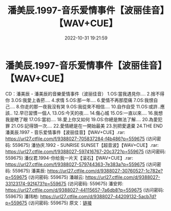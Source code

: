 ﻿---
title: 潘美辰.1997-音乐爱情事件【波丽佳音】【WAV+CUE】
date: 2022-10-31 19:21:59
categories: WAV车载音乐、镜像
tags: 华语中文
---
# 潘美辰.1997-音乐爱情事件【波丽佳音】【WAV+CUE】

CD：潘美辰 - 潘美辰的音樂愛情事件（波丽佳音）
1.OS:當我遇見你....
2.捨不得你
3.OS:我愛上香菸....
4.求情
5.OS:那一年....
6.愛情不再那麼痛
7.OS:我恨自己....
8.你走的那一夜我沒有哭
9.OS:我從來不相信....
10.自作自受
11.OS:或許..應該..
12.早已習慣一個人
13.OS:今天的夜....
14.傷心城
15.OS:一直以來....
16.我想我是瞎了眼
17.OS:當初....
18.愛上你又如何
19.OS:你總是無法了解....
20.為愛犯罪
21.OS:記得頭一次....
22.愛情總是在一開始最美
23.別把愛遺棄
24.THE END
潘美辰.1997 - 音乐爱情事件【波丽佳音】【WAV+CUE】.rar:
https://url27.ctfile.com/f/9388027-705837284-f4b486?p=559675
(访问密码: 559675)
潘协庆.1992 - SUNRISE SUNSET【超音波】【WAV+CUE】.rar: https://url27.ctfile.com/f/9388027-597416767-20c372?p=559675
(访问密码: 559675)
潘仪君.1994-你给我一片天【滚石】【WAV+CUE】.rar: https://url27.ctfile.com/f/9388027-579744363-7e383a?p=559675
(访问密码: 559675)
潘美辰: https://url27.ctfile.com/d/9388027-30760527-1c782e?p=559675
(访问密码: 559675)
潘越云: https://url27.ctfile.com/d/9388027-33123174-92f473?p=559675
(访问密码: 559675)
潘安邦: https://url27.ctfile.com/d/9388027-44115657-7a6db8?p=559675
(访问密码: 559675)
潘玮柏: https://url27.ctfile.com/d/9388027-44209132-5acb7d?p=559675
(访问密码: 559675)
原文：[链接](https://blog.sina.com.cn/s/blog_1647c7e760103103x.html)